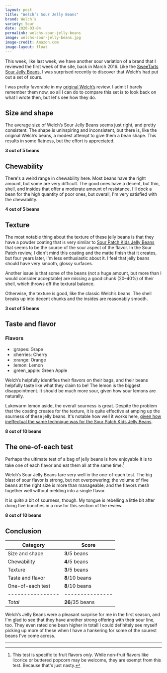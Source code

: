 ```yaml
---
layout: post
title: "Welch’s Sour Jelly Beans"
brand: Welch’s
variety: Sour
date: 2020-03-04
permalink: welchs-sour-jelly-beans
image: welchs-sour-jelly-beans.jpg
image-credit: Amazon.com
image-layout: float
---
```


This week, like last week, we have another sour variation of a brand
that I reviewed the first week of the site, back in March 2016.
Like the [SweeTarts Sour Jelly Beans](/sweetarts-sour-jelly-beans),
I was surprised recently to discover that Welch’s had put out a set of sours.

I was pretty favorable in my [original Welch’s](/welchs-jelly-beans/) review.
I admit I barely remember them now, so all I can do to compare this set
is to look back on what I wrote then, but let's see how they do.


## Size and shape

The average size of Welch’s Sour Jelly Beans
seems just right, and pretty consistent.
The shape is uninspiring and inconsistent, but there is,
like the original Welch’s beans, a modest attempt to give them a bean shape.
This results in some flatness, but the effort is appreciated.

**3 out of 5 beans**


## Chewability

There's a weird range in chewability here.
Most beans have the right amount, but some are very difficult.
The good ones have a decent, but thin, shell,
and insides that offer a moderate amount of resistance.
I'll dock a bean for the high quantity of poor ones, but overall,
I'm very satisfied with the chewability.

**4 out of 5 beans**


## Texture

The most notable thing about the texture of these jelly beans is that
they have a powder coating that is very similar to
[Sour Patch Kids Jelly Beans](/sour-patch-kids-jelly-beans#texture)
that seems to be the source of the sour aspect of the flavor.
In the Sour Patch review, I didn't mind this coating and the matte finish
that it creates, but four years later, I'm less enthusiastic about it.
I feel that jelly beans should have very smooth, glossy surfaces.

Another issue is that some of the beans
(not a huge amount, but more than I would consider acceptable)
are missing a good chunk (20–40%) of their shell,
which throws off the textural balance.

Otherwise, the texture is good, like the classic Welch’s beans.
The shell breaks up into decent chunks and the insides are reasonably smooth.

**3 out of 5 beans**


## Taste and flavor

<div class="inset">
    <h3>Flavors</h3>
    <ul class="emoji-list">
        <li>:grapes: Grape</li>
        <li>:cherries: Cherry</li>
        <li>:orange: Orange</li>
        <li>:lemon: Lemon</li>
        <li>:green_apple: Green Apple</li>
    </ul>
</div>

Welch’s helpfully identifies their flavors on their bags,
and their beans helpfully taste like what they claim to be!
The lemon is the biggest disappointment.
It should be much more sour, given how sour lemons are naturally.

Lukewarm lemon aside, the overall sourness is great.
Despite the problem that the coating creates for the texture,
it is quite effective at amping up the sourness of these jelly beans.
It's notable how well it works here,
[given how ineffectual the same technique was for the Sour Patch Kids Jelly Beans](/sour-patch-kids-jelly-beans#taste-and-flavor).

**8 out of 10 beans**


## The one-of-each test

Perhaps the ultimate test of a bag of jelly beans is how enjoyable it is
to take one of each flavor and eat them all at the same time.[^1]

Welch’s Sour Jelly Beans fare very well in the one-of-each test.
The big blast of sour flavor is strong, but not overpowering;
the volume of five beans at the right size is more than manageable;
and the flavors mesh together well without melding into a single flavor.

It is _quite_ a bit of sourness, though.
My tongue is rebelling a little bit after doing five bunches in a row
for this section of the review.

**8 out of 10 beans**


## Conclusion

Category         | Score
---------------- | ---------------
Size and shape   | **3**/5 beans
Chewability      | **4**/5 beans
Texture          | **3**/5 beans
Taste and flavor | **8**/10 beans
One-of-each test | **8**/10 beans
---------------- | ---------------
_Total_          | **26**/35 beans

Welch’s Jelly Beans were a pleasant surprise for me in the first season,
and I'm glad to see that they have another strong offering
with their sour line, too. They even rated one bean higher in total!
I could definitely see myself picking up more of these when I have a hankering
for some of the sourest beans I've come across.


---

[^1]: This test is specific to fruit flavors _only_. While non-fruit flavors like licorice or buttered popcorn may be welcome, they are exempt from this test. Because that's just nasty.

